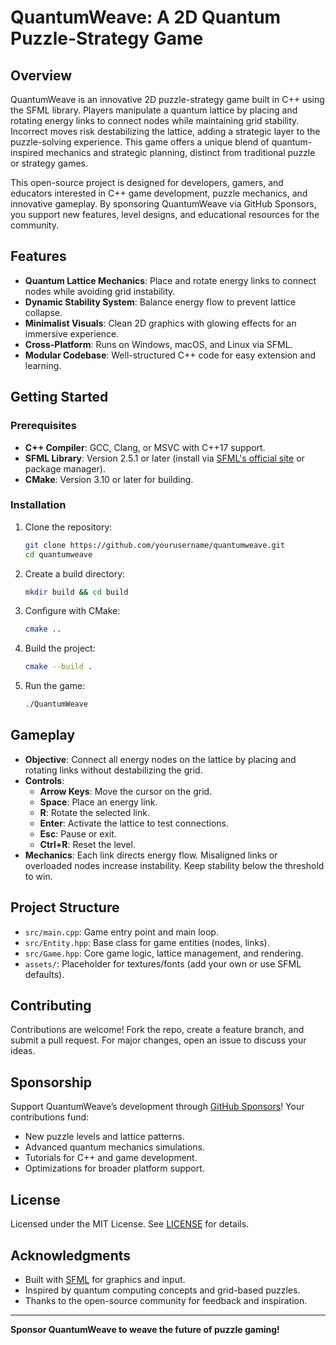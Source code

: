 # QuantumWeave: A 2D Quantum Puzzle-Strategy Game

## Overview
QuantumWeave is an innovative 2D puzzle-strategy game built in C++ using the SFML library. Players manipulate a quantum lattice by placing and rotating energy links to connect nodes while maintaining grid stability. Incorrect moves risk destabilizing the lattice, adding a strategic layer to the puzzle-solving experience. This game offers a unique blend of quantum-inspired mechanics and strategic planning, distinct from traditional puzzle or strategy games.

This open-source project is designed for developers, gamers, and educators interested in C++ game development, puzzle mechanics, and innovative gameplay. By sponsoring QuantumWeave via GitHub Sponsors, you support new features, level designs, and educational resources for the community.

## Features
- **Quantum Lattice Mechanics**: Place and rotate energy links to connect nodes while avoiding grid instability.
- **Dynamic Stability System**: Balance energy flow to prevent lattice collapse.
- **Minimalist Visuals**: Clean 2D graphics with glowing effects for an immersive experience.
- **Cross-Platform**: Runs on Windows, macOS, and Linux via SFML.
- **Modular Codebase**: Well-structured C++ code for easy extension and learning.

## Getting Started

### Prerequisites
- **C++ Compiler**: GCC, Clang, or MSVC with C++17 support.
- **SFML Library**: Version 2.5.1 or later (install via [SFML's official site](https://www.sfml-dev.org/) or package manager).
- **CMake**: Version 3.10 or later for building.

### Installation
1. Clone the repository:
   ```bash
   git clone https://github.com/yourusername/quantumweave.git
   cd quantumweave
   ```
2. Create a build directory:
   ```bash
   mkdir build && cd build
   ```
3. Configure with CMake:
   ```bash
   cmake ..
   ```
4. Build the project:
   ```bash
   cmake --build .
   ```
5. Run the game:
   ```bash
   ./QuantumWeave
   ```

## Gameplay
- **Objective**: Connect all energy nodes on the lattice by placing and rotating links without destabilizing the grid.
- **Controls**:
  - **Arrow Keys**: Move the cursor on the grid.
  - **Space**: Place an energy link.
  - **R**: Rotate the selected link.
  - **Enter**: Activate the lattice to test connections.
  - **Esc**: Pause or exit.
  - **Ctrl+R**: Reset the level.
- **Mechanics**: Each link directs energy flow. Misaligned links or overloaded nodes increase instability. Keep stability below the threshold to win.

## Project Structure
- `src/main.cpp`: Game entry point and main loop.
- `src/Entity.hpp`: Base class for game entities (nodes, links).
- `src/Game.hpp`: Core game logic, lattice management, and rendering.
- `assets/`: Placeholder for textures/fonts (add your own or use SFML defaults).

## Contributing
Contributions are welcome! Fork the repo, create a feature branch, and submit a pull request. For major changes, open an issue to discuss your ideas.

## Sponsorship
Support QuantumWeave’s development through [GitHub Sponsors](https://github.com/sponsors/yourusername)! Your contributions fund:
- New puzzle levels and lattice patterns.
- Advanced quantum mechanics simulations.
- Tutorials for C++ and game development.
- Optimizations for broader platform support.

## License
Licensed under the MIT License. See [LICENSE](LICENSE) for details.

## Acknowledgments
- Built with [SFML](https://www.sfml-dev.org/) for graphics and input.
- Inspired by quantum computing concepts and grid-based puzzles.
- Thanks to the open-source community for feedback and inspiration.

---

**Sponsor QuantumWeave to weave the future of puzzle gaming!**